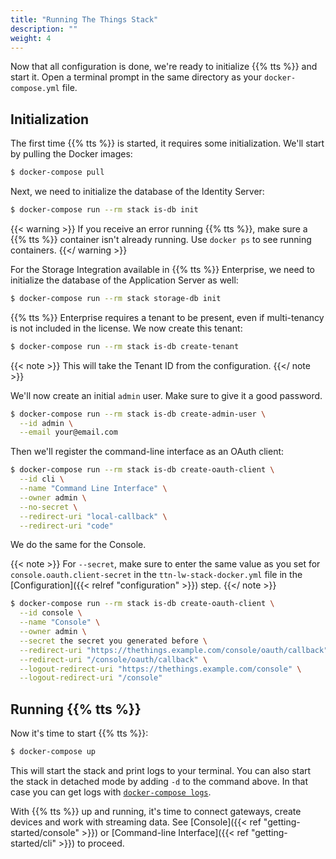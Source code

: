```yaml
---
title: "Running The Things Stack"
description: ""
weight: 4
---
```


Now that all configuration is done, we're ready to initialize {{% tts %}} and start it. Open a terminal prompt in the same directory as your `docker-compose.yml` file.

## Initialization

The first time {{% tts %}} is started, it requires some initialization. We'll start by pulling the Docker images:

```bash
$ docker-compose pull
```

Next, we need to initialize the database of the Identity Server:

```bash
$ docker-compose run --rm stack is-db init
```

{{< warning >}} If you receive an error running {{% tts %}}, make sure a {{% tts %}} container isn't already running. Use `docker ps` to see running containers. {{</ warning >}}

For the Storage Integration available in {{% tts %}} Enterprise, we need to initialize the database of the Application Server as well:

```bash
$ docker-compose run --rm stack storage-db init
```

{{% tts %}} Enterprise requires a tenant to be present, even if multi-tenancy is not included in the license. We now create this tenant:

```bash
$ docker-compose run --rm stack is-db create-tenant
```

{{< note >}} This will take the Tenant ID from the configuration. {{</ note >}}

We'll now create an initial `admin` user. Make sure to give it a good password.

```bash
$ docker-compose run --rm stack is-db create-admin-user \
  --id admin \
  --email your@email.com
```

Then we'll register the command-line interface as an OAuth client:

```bash
$ docker-compose run --rm stack is-db create-oauth-client \
  --id cli \
  --name "Command Line Interface" \
  --owner admin \
  --no-secret \
  --redirect-uri "local-callback" \
  --redirect-uri "code"
```

We do the same for the Console. 

{{< note >}} For `--secret`, make sure to enter the same value as you set for `console.oauth.client-secret` in the `ttn-lw-stack-docker.yml` file in the [Configuration]({{< relref "configuration" >}}) step. {{</ note >}}

```bash
$ docker-compose run --rm stack is-db create-oauth-client \
  --id console \
  --name "Console" \
  --owner admin \
  --secret the secret you generated before \
  --redirect-uri "https://thethings.example.com/console/oauth/callback" \
  --redirect-uri "/console/oauth/callback" \
  --logout-redirect-uri "https://thethings.example.com/console" \
  --logout-redirect-uri "/console"
```

## Running {{% tts %}}

Now it's time to start {{% tts %}}:

```bash
$ docker-compose up
```

This will start the stack and print logs to your terminal. You can also start the stack in detached mode by adding `-d` to the command above. In that case you can get logs with [`docker-compose logs`](https://docs.docker.com/compose/reference/logs/).

With {{% tts %}} up and running, it's time to connect gateways, create devices and work with streaming data. See [Console]({{< ref "getting-started/console" >}}) or [Command-line Interface]({{< ref "getting-started/cli" >}}) to proceed.
